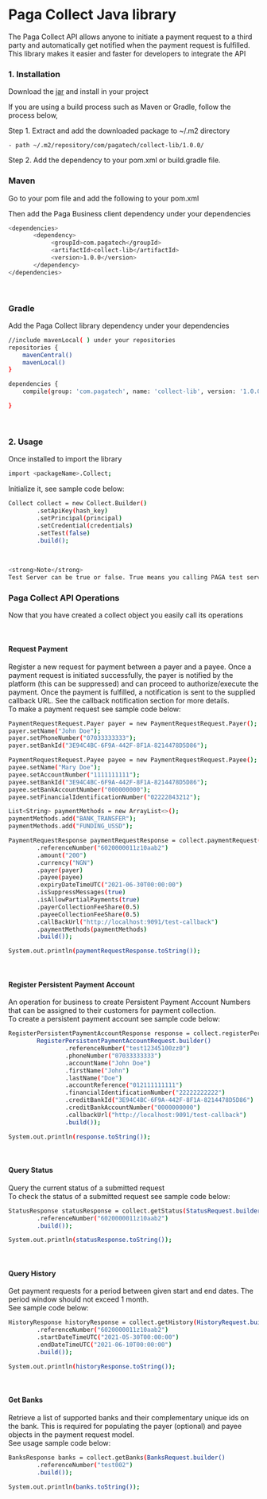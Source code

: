 # Paga Collect Java library
The Paga Collect API allows anyone to initiate a payment request to a third party and automatically get notified when the payment request is fulfilled. This library makes it easier and faster for developers to integrate the API

### 1. Installation
Download the [jar](https://github.com/zubairAbubakar/paga-collect-java-lib/blob/main/src/main/resources/pagatech.zip) and install in your project

If you are using a build process such as Maven or Gradle, follow the process below,

Step 1. Extract and add the downloaded package to ~/.m2 directory
```shell
- path ~/.m2/repository/com/pagatech/collect-lib/1.0.0/
```

Step 2. Add the dependency to your pom.xml or build.gradle file.
<br>

### Maven
Go to your pom file and add the following to your pom.xml

Then add the Paga Business client dependency under your dependencies
```sh
<dependencies>
       <dependency>
            <groupId>com.pagatech</groupId>
            <artifactId>collect-lib</artifactId>
            <version>1.0.0</version>
       </dependency>
</dependencies>
```
<br>

### Gradle
Add the Paga Collect library dependency under your dependencies

```sh
//include mavenLocal( ) under your repositories
repositories {
    mavenCentral()
    mavenLocal()
}

dependencies {
    compile(group: 'com.pagatech', name: 'collect-lib', version: '1.0.0')

}
```

<br>

### 2. Usage
Once installed to import the library
```sh
import <packageName>.Collect;

```

Initialize it, see sample code below:

```sh
Collect collect = new Collect.Builder()
        .setApiKey(hash_key)
        .setPrincipal(principal)
        .setCredential(credentials)
        .setTest(false)
        .build();
```

<br>

```sh
<strong>Note</strong>
Test Server can be true or false. True means you calling PAGA test server while False means you are calling PAGA live Server.
```

### Paga Collect API Operations
Now that you have created a collect object you easily call its operations

<br>

#### Request Payment
Register a new request for payment between a payer and a payee. Once a payment request is initiated successfully, the payer is notified by the platform (this can be suppressed) and can proceed to authorize/execute the payment. Once the payment is fulfilled, a notification is sent to the supplied callback URL. See the callback notification section for more details.
<br>
To make a payment request see sample code below:
```sh
PaymentRequestRequest.Payer payer = new PaymentRequestRequest.Payer();
payer.setName("John Doe");
payer.setPhoneNumber("07033333333");
payer.setBankId("3E94C4BC-6F9A-442F-8F1A-8214478D5D86");

PaymentRequestRequest.Payee payee = new PaymentRequestRequest.Payee();
payee.setName("Mary Doe");
payee.setAccountNumber("1111111111");
payee.setBankId("3E94C4BC-6F9A-442F-8F1A-8214478D5D86");
payee.setBankAccountNumber("000000000");
payee.setFinancialIdentificationNumber("02222843212");

List<String> paymentMethods = new ArrayList<>();
paymentMethods.add("BANK_TRANSFER");
paymentMethods.add("FUNDING_USSD");

PaymentRequestResponse paymentRequestResponse = collect.paymentRequest(PaymentRequestRequest.builder()
        .referenceNumber("6020000011z10aab2")
        .amount("200")
        .currency("NGN")
        .payer(payer)
        .payee(payee)
        .expiryDateTimeUTC("2021-06-30T00:00:00")
        .isSuppressMessages(true)
        .isAllowPartialPayments(true)
        .payerCollectionFeeShare(0.5)
        .payeeCollectionFeeShare(0.5)
        .callBackUrl("http://localhost:9091/test-callback")
        .paymentMethods(paymentMethods)
        .build());

System.out.println(paymentRequestResponse.toString());
```

<br>

#### Register Persistent Payment Account

An operation for business to create Persistent Payment Account Numbers that can be assigned to their customers for payment collection.
<br>
To create a persistent payment account see sample code below:
```sh
RegisterPersistentPaymentAccountResponse response = collect.registerPersistentPaymentAccount(
        RegisterPersistentPaymentAccountRequest.builder()
                .referenceNumber("test12345100zz0")
                .phoneNumber("07033333333")
                .accountName("John Doe")
                .firstName("John")
                .lastName("Doe")
                .accountReference("012111111111")
                .financialIdentificationNumber("22222222222")
                .creditBankId("3E94C4BC-6F9A-442F-8F1A-8214478D5D86")
                .creditBankAccountNumber("0000000000")
                .callbackUrl("http://localhost:9091/test-callback")
                .build());

System.out.println(response.toString());
```

<br>

#### Query Status
Query the current status of a submitted request
<br>
To check the status of a submitted request see sample code below:
```sh
StatusResponse statusResponse = collect.getStatus(StatusRequest.builder()
        .referenceNumber("6020000011z10aab2")
        .build());

System.out.println(statusResponse.toString());
```

<br>

#### Query History
Get payment requests for a period between given start and end dates. The period window should not exceed 1 month.
<br>
See sample code below:
```sh
HistoryResponse historyResponse = collect.getHistory(HistoryRequest.builder()
        .referenceNumber("6020000011z10aab2")
        .startDateTimeUTC("2021-05-30T00:00:00")
        .endDateTimeUTC("2021-06-10T00:00:00")
        .build());

System.out.println(historyResponse.toString());
```

<br>

#### Get Banks
Retrieve a list of supported banks and their complementary unique ids on the bank. This is required for populating the payer (optional) and payee objects in the payment request model.
<br>
See usage sample code below:
```sh
BanksResponse banks = collect.getBanks(BanksRequest.builder()
        .referenceNumber("test002")
        .build());

System.out.println(banks.toString());
```


